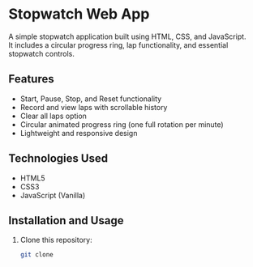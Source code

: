 # Stopwatch Web App

A simple stopwatch application built using HTML, CSS, and JavaScript.  
It includes a circular progress ring, lap functionality, and essential stopwatch controls.

## Features

- Start, Pause, Stop, and Reset functionality  
- Record and view laps with scrollable history  
- Clear all laps option  
- Circular animated progress ring (one full rotation per minute)  
- Lightweight and responsive design  

## Technologies Used

- HTML5  
- CSS3  
- JavaScript (Vanilla)  

## Installation and Usage

1. Clone this repository:
   ```bash
   git clone 

